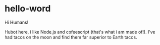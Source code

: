 # hello-word

Hi Humans!

Hubot here, i like Node.js and cofeescript (that's what i am made of!). 
I've had tacos on the moon and find them far superior to Earth tacos.

